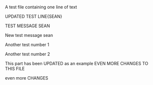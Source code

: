 A test file containing one line of text

UPDATED TEST LINE{SEAN}

TEST MESSAGE SEAN

New test message sean

Another test number 1

Another test number 2

This part has been UPDATED as an example
EVEN MORE CHANGES TO THIS FILE

even more CHANGES
